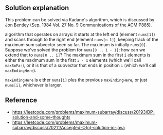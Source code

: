 ## Solution explanation

This problem can be solved via Kadane's algorithm, which is discussed by Jon Bentley
(Sep. 1984 Vol. 27 No. 9 Communications of the ACM P885).

algorithm that operates on arrays: it starts at the left end (element `nums[1]`) and scans through to
the right end (element `nums[n-1]`), keeping track of the maximum sum subvector seen so far.
The maximum is initially `nums[0]`. Suppose we've solved the problem for `nums[0 .. i - 1]`; how can we extend that to
`nums[0 .. i]`? The maximum
sum in the first `i` elements is either the maximum sum in the first `i - 1` elements (which we'll call `maxSoFar`),
or it is that of a subvector that ends in position `i` (which we'll call `maxEndingHere`).

`maxEndingHere` is either `nums[i]` plus the previous `maxEndingHere`, or just `nums[i]`, whichever is larger.

## Reference

- https://leetcode.com/problems/maximum-subarray/discuss/20193/DP-solution-and-some-thoughts
- https://leetcode.com/problems/maximum-subarray/discuss/20211/Accepted-O(n)-solution-in-java